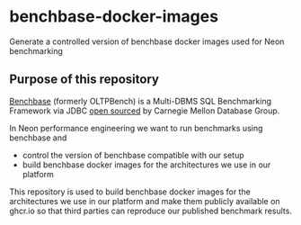 # benchbase-docker-images
Generate a controlled version of benchbase docker images used for Neon benchmarking

## Purpose of this repository

[Benchbase](https://github.com/cmu-db/benchbase) (formerly OLTPBench) is a Multi-DBMS SQL Benchmarking Framework via JDBC [open sourced](https://db.cs.cmu.edu/projects/benchbase/) by Carnegie Mellon Database Group.

In Neon performance engineering we want to run benchmarks using benchbase and
- control the version of benchbase compatible with our setup
- build benchbase docker images for the architectures we use in our platform

This repository is used to build benchbase docker images for the architectures we use in our platform and make them publicly available on ghcr.io so that third parties can reproduce our published benchmark results.